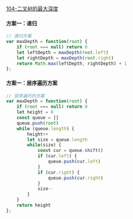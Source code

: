 [104-二叉树的最大深度](https://leetcode-cn.com/problems/maximum-depth-of-binary-tree/)

#### 方案一：递归
```js
// 递归方案
var maxDepth = function(root) {
    if (root === null) return 0
    let leftDepth = maxDepth(root.left)
    let rightDepth = maxDepth(root.right)
    return Math.max(leftDepth, rightDepth) + 1  
};
```
#### 方案一：层序遍历方案
```js
// 层序遍历的方案
var maxDepth = function(root) {
    if (root === null) return 0
    let height = 0
    const queue = []
    queue.push(root)
    while (queue.length) {
        height++
        let size = queue.length 
        while(size) {
            const cur = queue.shift()
            if (cur.left) {
                queue.push(cur.left)
            }
            if (cur.right) {
                queue.push(cur.right)
            }
            size--
        }
    }
    return height
};
```


